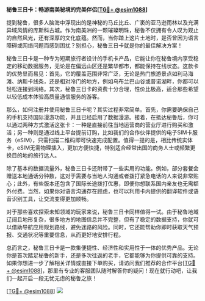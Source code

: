 **秘鲁三日卡：畅游南美秘境的完美伴侣[[TG💪+ @esim1088](https://t.me/s/esim1088)]**

提到秘鲁，很多人脑海中浮现出的是神秘的马丘比丘、广袤的亚马逊雨林以及充满异域风情的库斯科古城。作为南美洲的一颗璀璨明珠，秘鲁不仅拥有令人叹为观止的自然风光，还有深厚的文化底蕴。然而，当你踏上这片土地时，是否曾因为语言障碍或网络问题而感到困扰？别担心，秘鲁三日卡就是你的最佳解决方案！

秘鲁三日卡是一种专为短期旅行者设计的手机卡产品，它能让你在秘鲁境内享受稳定的移动数据服务，无论是在偏远山区还是繁华都市，都能保持在线状态。这款卡的优势显而易见：首先，它的覆盖范围非常广泛，无论是热门旅游景点如利马海滩、纳斯卡线条，还是相对冷门的地方，例如乌布兰巴山谷或普诺湖畔，你都可以轻松连接到网络。其次，秘鲁三日卡的资费十分合理，性价比极高，适合那些希望以较低成本体验高质量通信服务的游客。

那么，如何注册并使用秘鲁三日卡呢？其实过程非常简单。首先，你需要确保自己的手机支持国际漫游功能，并且已经启用了数据漫游。接着，在抵达秘鲁后，你可以通过两种方式激活这张卡：一种是直接前往当地运营商的营业厅进行购买和激活；另一种则是通过线上平台提前订购，比如我们的合作伙伴提供的电子SIM卡服务（eSIM），只需扫描二维码即可快速完成配置。值得一提的是，相比传统实体卡，eSIM无需物理插入，更加方便快捷，特别适合经常出国的商务人士或频繁更换目的地的旅行达人。

除了基本的数据流量外，秘鲁三日卡还附带了一些实用的功能。例如，部分套餐会赠送本地通话分钟数，这对于需要与当地人沟通或者拨打紧急电话的人来说非常贴心；此外，有些版本还包含了国际长途拨打优惠，即便你想联系国内亲友也无需额外付费。当然，如果你对语言沟通存在顾虑，也可以利用卡内提供的翻译软件或语音识别工具，让交流变得更加顺畅。

对于那些喜欢探索未知领域的玩家来说，秘鲁三日卡同样值得一试。由于秘鲁地域辽阔且地形复杂，很多地方的地图信息并不完整，但有了稳定的数据支持，你就可以借助导航应用规划路线，避免迷路的风险。同时，它还能帮助你即时获取天气预报、交通状况等重要信息，从而更好地安排行程。

总而言之，秘鲁三日卡是一款集便捷性、经济性和实用性于一体的优秀产品。无论你是首次踏足秘鲁的新手，还是多次往返的老手，它都能够为你提供可靠的支持。如果你想进一步了解相关详情或直接下单购买，请访问我们推荐的合作平台[[TG💪+ @esim1088](https://t.me/s/esim1088)]，那里有专业的客服团队随时解答你的疑问！现在就行动吧，让我们一起开启一段无忧无虑的秘鲁之旅！

[[TG💪+ @esim1088](https://t.me/s/esim1088)] ![](https://i.postimg.cc/4NQfJmqS/Snipaste-2025-05-13-00-14-12.png)